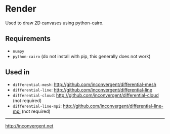 # Render

Used to draw 2D canvases using python-cairo.

## Requirements

*    `numpy`
*    `python-cairo` (do not install with pip, this generally does not work)

## Used in

*    `differential-mesh`: http://github.com/inconvergent/differential-mesh
*    `differential-line`: http://github.com/inconvergent/differential-line
*    `differential-cloud`: http://github.com/inconvergent/differential-cloud (not required)
*    `differential-line-mpi`: http://github.com/inconvergent/differential-line-mpi (not required)

-----------
http://inconvergent.net

